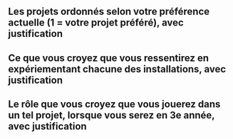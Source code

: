 ## Les projets ordonnés selon votre préférence actuelle (1 = votre projet préféré), avec justification

## Ce que vous croyez que vous ressentirez en expériementant chacune des installations, avec justification

## Le rôle que vous croyez que vous jouerez dans un tel projet, lorsque vous serez en 3e année, avec justification
